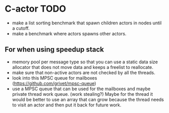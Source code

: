 # C-actor TODO

- make a list sorting benchmark that spawn children actors in nodes until a cutoff.
- make a benchmark where actors spawns other actors.

## For when using speedup stack
- memory pool per message type so that you can use a static data size allocator that does not move data and keeps a freelist to reallocate.
- make sure that non-active actors are not checked by all the threads.
- look into this MPSC queue for mailboxes (https://github.com/grivet/mpsc-queue)
- use a MPSC queue that can be used for the mailboxes and maybe private thread work queue. (work stealing?)
Maybe for the thread it would be better to use an array that can grow because the thread needs to visit an actor and then put it back for future work.
